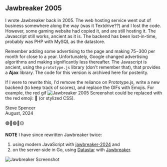 ## Jawbreaker 2005

I wrote Jawbreaker back in 2005.  The web hosting service went out of 
business somewhere along the way (was it Textdrive??) and I lost the 
code.  However, some gaming website had copied it, and are still 
hosting it. The Javascript still works, ancient as it is.  The backend 
has been lost-in-time, probably was PHP with MySQL as the datastore.

Remember adding some advertising to the page and making $75-$300 per
month for close to a year.  Unfortunately, Google changed advertising 
algorithms and making significantly less thereafter. The Javascript is 
ancient, using the `prototype.js` library (don't remember that), that 
provides a **Ajax** library.  The code for this version is archived 
here for posterity.

If I were to rewrite this, I'd remove the reliance on Prototype.js, 
write a new backend (to keep track of scores), and replace the GIFs 
with Emojis.  For example, the red gif 
![Jawbreaker 2005 Screenshot](docs/p_red.gif "Jawbreaker") could be 
replaced with the red emoji: 🔴 (or stylized CSS).  

Steve Spencer  
August, 2024

🟣🔵🟢🔴🟡

**NOTE** I have since rewritten Jawbreaker twice:

1. using modern JavaScript with [jawbreaker-2024](https://sspencer.github.com/jawbreaker-2024) and
2. on the server-side in Go, using [Datastar](https://data-star.dev/) with [Jawbreaker](https://sspencer.github.com/jawbreaker). 


![Jawbreaker Screenshot](docs/jawbreaker.png "Jawbreaker")

